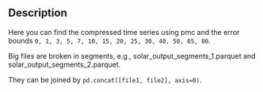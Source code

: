 ## Description

Here you can find the compressed time series using pmc and the error bounds `0, 1, 3, 5, 7, 10, 15, 20, 25, 30, 40, 50, 65, 80`.

Big files are broken in segments, e.g., solar_output_segments_1.parquet and solar_output_segments_2.parquet. 

They can be joined by `pd.concat([file1, file2], axis=0)`.
